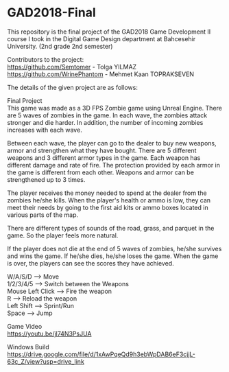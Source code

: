 # GAD2018-Final
This repository is the final project of the GAD2018 Game Development II course I took in the Digital Game Design department at Bahcesehir University. (2nd grade 2nd semester)

Contributors to the project:      
https://github.com/Semtomer - Tolga YILMAZ      
https://github.com/WrinePhantom - Mehmet Kaan TOPRAKSEVEN      

The details of the given project are as follows:

Final Project      
This game was made as a 3D FPS Zombie game using Unreal Engine. 
There are 5 waves of zombies in the game. In each wave, the zombies attack stronger and die harder. In addition, the number of incoming zombies increases with each wave. 

Between each wave, the player can go to the dealer to buy new weapons, armor and strengthen what they have bought. There are 5 different weapons and 3 different armor types in the game. Each weapon has different damage and rate of fire. The protection provided by each armor in the game is different from each other. Weapons and armor can be strengthened up to 3 times. 

The player receives the money needed to spend at the dealer from the zombies he/she kills. When the player's health or ammo is low, they can meet their needs by going to the first aid kits or ammo boxes located in various parts of the map. 

There are different types of sounds of the road, grass, and parquet in the game. So the player feels more natural. 

If the player does not die at the end of 5 waves of zombies, he/she survives and wins the game. If he/she dies, he/she loses the game. When the game is over, the players can see the scores they have achieved.    

W/A/S/D --> Move      
1/2/3/4/5 --> Switch between the Weapons      
Mouse Left Click --> Fire the weapon      
R --> Reload the weapon      
Left Shift --> Sprint/Run      
Space --> Jump    

Game Video      
https://youtu.be/jl74N3PsJUA

Windows Build        
https://drive.google.com/file/d/1xAwPqeQd9h3ebWpDAB6eF3cjjL-63c_Z/view?usp=drive_link
